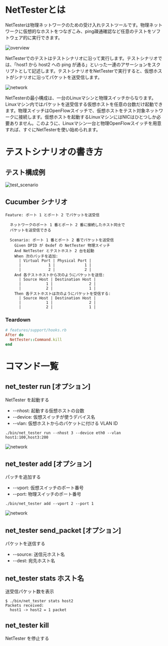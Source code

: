 # NetTesterとは

NetTesterは物理ネットワークのための受け入れテストツールです。物理ネットワークに仮想的なホストをつなぎこみ、ping疎通確認など任意のテストをソフトウェア的に実行できます。

![overview](https://raw.githubusercontent.com/yasuhito/net_tester/develop/img/overview.png)

NetTesterでのテストはテストシナリオに沿って実行します。テストシナリオでは、「host1 から host2 への ping が通る」といった一連のアサーションをスクリプトとして記述します。テストシナリオをNetTesterで実行すると、仮想ホストがシナリオに沿ってパケットを送受信します。

![network](https://raw.githubusercontent.com/yasuhito/net_tester/develop/img/network.png)

NetTesterの最小構成は、一台のLinuxマシンと物理スイッチからなります。Linuxマシン内ではパケットを送受信する仮想ホストを任意の台数だけ起動できます。物理スイッチはOpenFlowスイッチで、仮想ホストをテスト対象ネットワークに接続します。仮想ホストを起動するLinuxマシンにはNICはひとつしか必要ありません。このように、Linuxマシン一台と物理OpenFlowスイッチを用意すれば、すぐにNetTesterを使い始められます。


# テストシナリオの書き方

## テスト構成例

![test_scenario](https://raw.githubusercontent.com/yasuhito/net_tester/develop/img/test_scenario.png)

## Cucumber シナリオ

```cucumber
Feature: ポート 1 とポート 2 でパケットを送受信

  ネットワークのポート 1 番とポート 2 番に接続したホスト同士で
  パケットを送受信できる

  Scenario: ポート 1 番とポート 2 番でパケットを送受信
    Given DPID が 0xdef の NetTester 物理スイッチ
    And NetTester とテストホスト 2 台を起動
    When 次のパッチを追加:
      | Virtual Port | Physical Port |
      |            1 |             1 |
      |            2 |             2 |
    And 各テストホストから次のようにパケットを送信:
      | Source Host | Destination Host |
      |           1 |                2 |
      |           2 |                1 |
    Then 各テストホストは次のようにパケットを受信する:
      | Source Host | Destination Host |
      |           1 |                2 |
      |           2 |                1 |
```

### Teardown

```ruby
# features/support/hooks.rb
After do
  NetTester::Command.kill
end
```


# コマンド一覧

## net_tester run [オプション]
NetTester を起動する

* --nhost: 起動する仮想ホストの台数
* --device: 仮想スイッチが使うデバイス名
* --vlan: 仮想ホストからのパケットに付ける VLAN ID

```shellsession
./bin/net_tester run --nhost 3 --device eth0 --vlan host1:100,host3:200
```

![network](https://raw.githubusercontent.com/yasuhito/net_tester/develop/img/run_example.png)

## net_tester add [オプション]
パッチを追加する

* --vport: 仮想スイッチのポート番号
* --port: 物理スイッチのポート番号

```shellsession
./bin/net_tester add --vport 2 --port 1
```

![network](https://raw.githubusercontent.com/yasuhito/net_tester/develop/img/add_example.png)

## net_tester send_packet [オプション]
パケットを送信する

* --source: 送信元ホスト名
* --dest: 宛先ホスト名

## net_tester stats ホスト名
送受信パケット数を表示

```shellsession
$ ./bin/net_tester stats host2
Packets received:
  host1 -> host2 = 1 packet
```

## net_tester kill
NetTester を停止する
